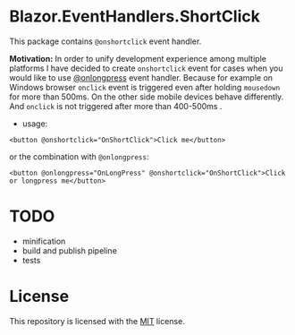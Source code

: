 # Blazor.EventHandlers.ShortClick


This package contains `@onshortclick` event handler.

**Motivation:** In order to unify development experience among multiple platforms I have decided to create `onshortclick` event for cases when you would like to use [@onlongpress](https://github.com/Kebechet/Blazor.EventHandlers.LongPress) event handler. Because for example on Windows browser `onclick` event is triggered even after holding `mousedown` for more than 500ms. On the other side mobile devices behave differently. And `onclick` is not triggered after more than 400-500ms .
- usage:
```
<button @onshortclick="OnShortClick">Click me</button>
```
or the combination with `@onlongpress`:
```
<button @onlongpress="OnLongPress" @onshortclick="OnShortClick">Click or longpress me</button>
```

# TODO
- minification
- build and publish pipeline
- tests

# License
This repository is licensed with the [MIT](LICENSE.txt) license.